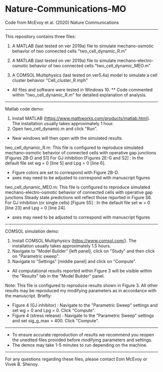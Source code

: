 # Nature-Communications-MO
Code from McEvoy et al. (2020) Nature Communications

*****************************************************
This repository contains three files:

1. A MATLAB (last tested on ver 2019a) file to simulate mechano-osmotic behavior of two connected cells
"two_cell_dynamic_R.m"

2. A MATLAB (last tested on ver 2019a) file to simulate mechano-electro-osmotic behavior of two connected cells
"two_cell_dynamic_MEO.m" 

3. A COMSOL Multiphysics (last tested on ver5.4a) model to simulate a cell cluster behavior
"Cell_cluster_R.mph"

* All files and software were tested in Windows 10.
** Code commented within "two_cell_dynamic_R.m" for detailed explanation of analysis.

*****************************************************
Matlab code demo:
1. Install MATLAB (https://www.mathworks.com/products/matlab.html). The installation usually takes approximately 1 hour.
2. Open two_cell_dynamic.m and click "Run".
* New windows will then open with the simulated results

two_cell_dynamic_R.m:
This file is configured to reproduce simulated mechano-osmotic behavior of connected cells with operative gap junctions [Figures 2B-D and S1]
For GJ inhibition [Figures 2E-G and S2] : In the default file set wg = 0 [line 5] and Lpg = 0 [line 6].
* Figure colors are set to correspond with Figure 2B-D. 
* axes may need to be adjusted to correspond with manuscript figures

two_cell_dynamic_MEO.m:
This file is configured to reproduce simulated mechano-electro-osmotic behavior of connected cells with operative gap junctions 
Steady state predictions will reflect those reported in Figure S6. 
For GJ inhibition (or single cells) [Figure S5] : In the default file set w = 0 [line 23] and Lpg = 0 [line 24].
* axes may need to be adjusted to correspond with manuscript figures

*****************************************************
COMSOL simulation demo:
1. Install COMSOL Multiphysics (https://www.comsol.com/). The installation usually takes approximately 1.5 hours.
2. Navigate to "Model Builder" [left panel], click on "Study" and then click on "Parametric sweep". 
3. Navigate to "Settings" [middle panel] and click on "Compute".
* All computational results reported within Figure 3 will be visible within the "Results" tab in the "Model Builder" panel.

Note: This file is configured to reproduce results shown in Figure 3.
All other results may be reproduced my modifying parameters as in accordance with the manuscript. Briefly:
- Figure 4 (GJ inhibitor) : Navigate to the "Parametric Sweep" settings and set wg = 0 and Lpg = 0. Click "Compute".
- Figure 4 (stress release) : Navigate to the "Parametric Sweep" settings and set sig_g_max = 400. Click "Compute".

*****************************************************
* To ensure accurate reproduction of results we recommend you reopen the unedited files provided before modifying parameters and settings.
* The demos may take 1-5 minutes to run depending on the machine. 

*****************************************************
For any questions regarding these files, please contact Eoin McEvoy or Vivek B. Shenoy.
